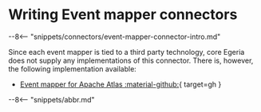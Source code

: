<!-- SPDX-License-Identifier: CC-BY-4.0 -->
<!-- Copyright Contributors to the Egeria project. -->

# Writing Event mapper connectors

--8<-- "snippets/connectors/event-mapper-connector-intro.md"

Since each event mapper is tied to a third party
technology, core Egeria does not supply any implementations of
this connector. There is, however, the following
implementation available:

- [Event mapper for Apache Atlas :material-github:](https://github.com/odpi/egeria-connector-hadoop-ecosystem){ target=gh }

--8<-- "snippets/abbr.md"
